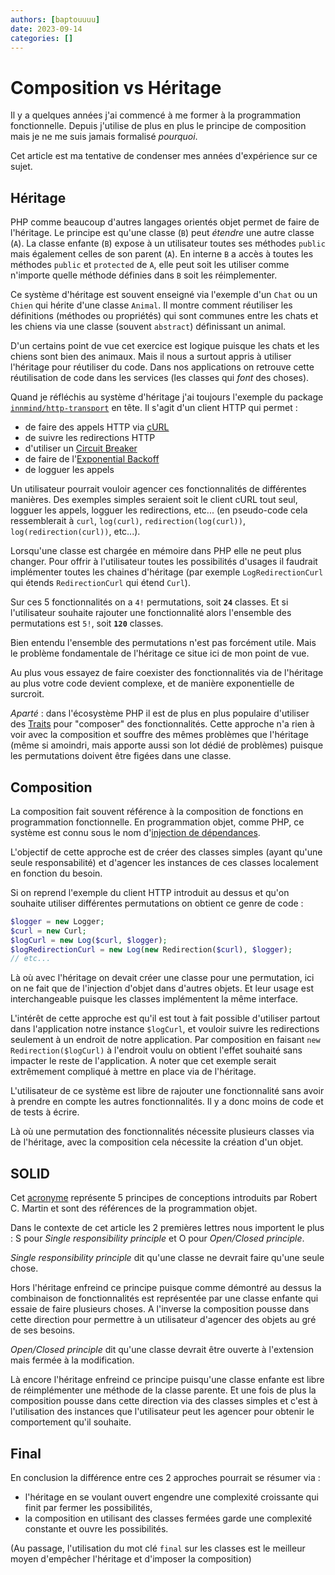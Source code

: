```yaml
---
authors: [baptouuuu]
date: 2023-09-14
categories: []
---
```


# Composition vs Héritage

Il y a quelques années j'ai commencé à me former à la programmation fonctionnelle. Depuis j'utilise de plus en plus le principe de composition mais je ne me suis jamais formalisé _pourquoi_.

Cet article est ma tentative de condenser mes années d'expérience sur ce sujet.

<!-- more -->

## Héritage

PHP comme beaucoup d'autres langages orientés objet permet de faire de l'héritage. Le principe est qu'une classe (`B`) peut _étendre_ une autre classe (`A`). La classe enfante (`B`) expose à un utilisateur toutes ses méthodes `public` mais également celles de son parent (`A`). En interne `B` a accès à toutes les méthodes `public` et `protected` de `A`, elle peut soit les utiliser comme n'importe quelle méthode définies dans `B` soit les réimplementer.

Ce système d'héritage est souvent enseigné via l'exemple d'un `Chat` ou un `Chien` qui hérite d'une classe `Animal`. Il montre comment réutiliser les définitions (méthodes ou propriétés) qui sont communes entre les chats et les chiens via une classe (souvent `abstract`) définissant un animal.

D'un certains point de vue cet exercice est logique puisque les chats et les chiens sont bien des animaux. Mais il nous a surtout appris à utiliser l'héritage pour réutiliser du code. Dans nos applications on retrouve cette réutilisation de code dans les services (les classes qui _font_ des choses).

Quand je réfléchis au système d'héritage j'ai toujours l'exemple du package [`innmind/http-transport`](https://packagist.org/packages/innmind/http-transport) en tête. Il s'agit d'un client HTTP qui permet :
- de faire des appels HTTP via [cURL](https://fr.wikipedia.org/wiki/CURL)
- de suivre les redirections HTTP
- d'utiliser un [Circuit Breaker](https://en.wikipedia.org/wiki/Circuit_breaker_design_pattern)
- de faire de l'[Exponential Backoff](https://en.wikipedia.org/wiki/Exponential_backoff)
- de logguer les appels

Un utilisateur pourrait vouloir agencer ces fonctionnalités de différentes manières. Des exemples simples seraient soit le client cURL tout seul, logguer les appels, logguer les redirections, etc... (en pseudo-code cela ressemblerait à `curl`, `log(curl)`, `redirection(log(curl))`, `log(redirection(curl))`, etc...).

Lorsqu'une classe est chargée en mémoire dans PHP elle ne peut plus changer. Pour offrir à l'utilisateur toutes les possibilités d'usages il faudrait implémenter toutes les chaines d'héritage (par exemple `LogRedirectionCurl` qui étends `RedirectionCurl` qui étend `Curl`).

Sur ces 5 fonctionnalités on a `4!` permutations, soit **`24`** classes. Et si l'utilisateur souhaite rajouter une fonctionnalité alors l'ensemble des permutations est `5!`, soit **`120`** classes.

Bien entendu l'ensemble des permutations n'est pas forcément utile. Mais le problème fondamentale de l'héritage ce situe ici de mon point de vue.

Au plus vous essayez de faire coexister des fonctionnalités via de l'héritage au plus votre code devient complexe, et de manière exponentielle de surcroit.

_Aparté_ : dans l'écosystème PHP il est de plus en plus populaire d'utiliser des [Traits](https://www.php.net/manual/fr/language.oop5.traits.php) pour "composer" des fonctionnalités. Cette approche n'a rien à voir avec la composition et souffre des mêmes problèmes que l'héritage (même si amoindri, mais apporte aussi son lot dédié de problèmes) puisque les permutations doivent être figées dans une classe.

## Composition

La composition fait souvent référence à la composition de fonctions en programmation fonctionnelle. En programmation objet, comme PHP, ce système est connu sous le nom d'[injection de dépendances](https://fr.wikipedia.org/wiki/Injection_de_dépendances).

L'objectif de cette approche est de créer des classes simples (ayant qu'une seule responsabilité) et d'agencer les instances de ces classes localement en fonction du besoin.

Si on reprend l'exemple du client HTTP introduit au dessus et qu'on souhaite utiliser différentes permutations on obtient ce genre de code :

```php
$logger = new Logger;
$curl = new Curl;
$logCurl = new Log($curl, $logger);
$logRedirectionCurl = new Log(new Redirection($curl), $logger);
// etc...
```

Là où avec l'héritage on devait créer une classe pour une permutation, ici on ne fait que de l'injection d'objet dans d'autres objets. Et leur usage est interchangeable puisque les classes implémentent la même interface.

L'intérêt de cette approche est qu'il est tout à fait possible d'utiliser partout dans l'application notre instance `$logCurl`, et vouloir suivre les redirections seulement à un endroit de notre application. Par composition en faisant `new Redirection($logCurl)` à l'endroit voulu on obtient l'effet souhaité sans impacter le reste de l'application. A noter que cet exemple serait extrêmement compliqué à mettre en place via de l'héritage.

L'utilisateur de ce système est libre de rajouter une fonctionnalité sans avoir à prendre en compte les autres fonctionnalités. Il y a donc moins de code et de tests à écrire.

Là où une permutation des fonctionnalités nécessite plusieurs classes via de l'héritage, avec la composition cela nécessite la création d'un objet.

## SOLID

Cet [acronyme](https://fr.wikipedia.org/wiki/SOLID_(informatique)) représente 5 principes de conceptions introduits par Robert C. Martin et sont des références de la programmation objet.

Dans le contexte de cet article les 2 premières lettres nous importent le plus : S pour _Single responsibility principle_ et O pour _Open/Closed principle_.

_Single responsibility principle_ dit qu'une classe ne devrait faire qu'une seule chose.

Hors l'héritage enfreind ce principe puisque comme démontré au dessus la combinaison de fonctionnalités est représentée par une classe enfante qui essaie de faire plusieurs choses. A l'inverse la composition pousse dans cette direction pour permettre à un utilisateur  d'agencer des objets au gré de ses besoins.

_Open/Closed principle_ dit qu'une classe devrait être ouverte à l'extension mais fermée à la modification.

Là encore l'héritage enfreind ce principe puisqu'une classe enfante est libre de réimplémenter une méthode de la classe parente. Et une fois de plus la composition pousse dans cette direction via des classes simples et c'est à l'utilisation des instances que l'utilisateur peut les agencer pour obtenir le comportement qu'il souhaite.

## Final

En conclusion la différence entre ces 2 approches pourrait se résumer via :
- l'héritage en se voulant ouvert engendre une complexité croissante qui finit par fermer les possibilités,
- la composition en utilisant des classes fermées garde une complexité constante et ouvre les possibilités.

(Au passage, l'utilisation du mot clé `final` sur les classes est le meilleur moyen d'empêcher l'héritage et d'imposer la composition)
